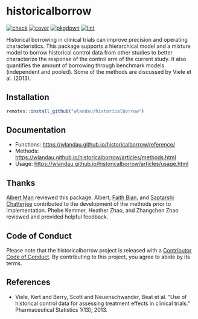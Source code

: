 
# historicalborrow

[![check](https://github.com/wlandau/historicalborrow/workflows/check/badge.svg)](https://github.com/wlandau/historicalborrow/actions?query=workflow%3Acheck)
[![cover](https://github.com/wlandau/historicalborrow/workflows/cover/badge.svg)](https://github.com/wlandau/historicalborrow/actions?query=workflow%3Acover)
[![pkgdown](https://github.com/wlandau/historicalborrow/workflows/pkgdown/badge.svg)](https://github.com/wlandau/historicalborrow/actions?query=workflow%3Apkgdown)
[![lint](https://github.com/wlandau/historicalborrow/workflows/pkgdown/badge.svg)](https://github.com/wlandau/historicalborrow/actions?query=workflow%3Alint)

Historical borrowing in clinical trials can improve precision and
operating characteristics. This package supports a hierarchical model
and a mixture model to borrow historical control data from other studies
to better characterize the response of the control arm of the current
study. It also quantifies the amount of borrowing through benchmark
models (independent and pooled). Some of the methods are discussed by
Viele et al. (2013).

## Installation

``` r
remotes::install_github("wlandau/historicalborrow")
```

## Documentation

- Functions: <https://wlandau.github.io/historicalborrow/reference/>
- Methods:
  <https://wlandau.github.io/historicalborrow/articles/methods.html>
- Usage:
  <https://wlandau.github.io/historicalborrow/articles/usage.html>

## Thanks

[Albert Man](https://github.com/albert-man) reviewed this package.
Albert, [Faith Bian](https://github.com/faithbian-lilly), and [Saptarshi
Chatterjee](https://github.com/schatterjee-lilly) contributed to the
development of the methods prior to implementation. Phebe Kemmer,
Heather Zhao, and Zhangchen Zhao reviewed and provided helpful feedback.

## Code of Conduct

Please note that the historicalborrow project is released with a
[Contributor Code of
Conduct](https://contributor-covenant.org/version/2/1/CODE_OF_CONDUCT.html).
By contributing to this project, you agree to abide by its terms.

## References

- Viele, Kert and Berry, Scott and Neuenschwander, Beat et al. “Use of
  historical control data for assessing treatment effects in clinical
  trials.” Pharmaceutical Statistics 1(13), 2013.
